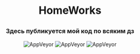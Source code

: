 # <p align="center"> HomeWorks

### <p align="center">Здесь публикуется мой код по всяким дз
<p align="center">
<img alt="AppVeyor" src="https://img.shields.io/github/last-commit/sias32/HomeWorks">
<img alt="AppVeyor" src="https://img.shields.io/badge/Csharp-.NET 6.0-blue">
<img alt="AppVeyor" src="https://img.shields.io/github/license/sias32/HomeWorks">
